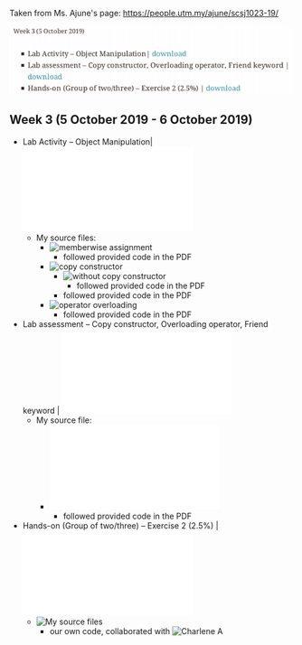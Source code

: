 Taken from Ms. Ajune's page: https://people.utm.my/ajune/scsj1023-19/

![week_03.png](week_03.png?raw=true)

## Week 3 (5 October 2019 - 6 October 2019)

* Lab Activity – Object Manipulation| ![download](Activity.pdf)
    * My source files:
        * ![memberwise assignment](lab_activity_–_object_manipulation/01_memberwise_assignment)
            * followed provided code in the PDF
        * ![copy constructor](lab_activity_–_object_manipulation/02_copy_constructor)
            * ![without copy constructor](lab_activity_–_object_manipulation/02_copy_constructor/02a_without_copy_constructor)
                * followed provided code in the PDF
            * followed provided code in the PDF
        * ![operator overloading](lab_activity_–_object_manipulation/03_operator_overloading/)
            * followed provided code in the PDF
* Lab assessment – Copy constructor, Overloading operator, Friend keyword | ![download](copyconstructor.pdf)
    * My source file:
        * ![copy constructor](lab_assessment_–_copy_constructor/copy_constructor.cpp)
            * followed provided code in the PDF
* Hands-on (Group of two/three) – Exercise 2 (2.5%) | ![download](A-box.pdf)
    * ![My source files](exercise_02)
        * our own code, collaborated with ![Charlene A](https://github.com/Chikoness)
